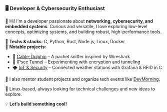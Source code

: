### 🖥️ **Developer & Cybersecurity Enthusiast**  
👋 Hi! I'm a developer passionate about **networking, cybersecurity, and embedded systems**. Curious and versatile, I love exploring low-level concepts, optimizing systems, and building robust, high-performance tools.  

🔹 **Techs & stacks**: C, Python, Rust, Node.js, Linux, Docker  
🔹 **Notable projects**:  
   - 🦈 [Cable-Dolphin](https://github.com/Jordan-B1/cable-dolphin) – A packet sniffer inspired by Wireshark  
   - 🔐 [IPsec Tunnel](https://github.com/Jordan-B1/IP-SEC-TUNNEL) – Experimenting with encryption and tunneling  
   - 🌩️ [IoT & Security](https://github.com/soon-coming) – Connected weather stations with Grafana & RFID in C

🚀 I also mentor student projects and organize tech events like [DevMorning]([https://yourlink.com](https://www.meetup.com/paris-devmorning/)).  

📍 Linux-based, always looking for technical challenges and new ideas to explore.  

💡 **Let’s build something cool!**  
